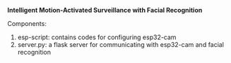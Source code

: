**Intelligent Motion-Activated Surveillance with Facial Recognition**

Components:
1. esp-script: contains codes for configuring esp32-cam
2. server.py: a flask server for communicating with esp32-cam and facial recognition
